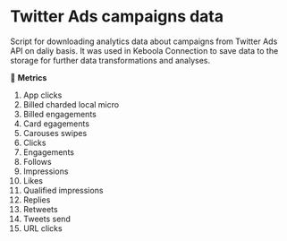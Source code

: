 # Twitter Ads campaigns data

Script for downloading analytics data about campaigns from Twitter Ads API on
daliy basis. It was used in Keboola Connection to save data to the storage for
further data transformations and analyses.

📝 **Metrics**

1. App clicks
2. Billed charded local micro
3. Billed engagements
4. Card egagements
5. Carouses swipes
6. Clicks
7. Engagements
8. Follows
9. Impressions
10. Likes
11. Qualified impressions
12. Replies
13. Retweets
14. Tweets send
15. URL clicks
